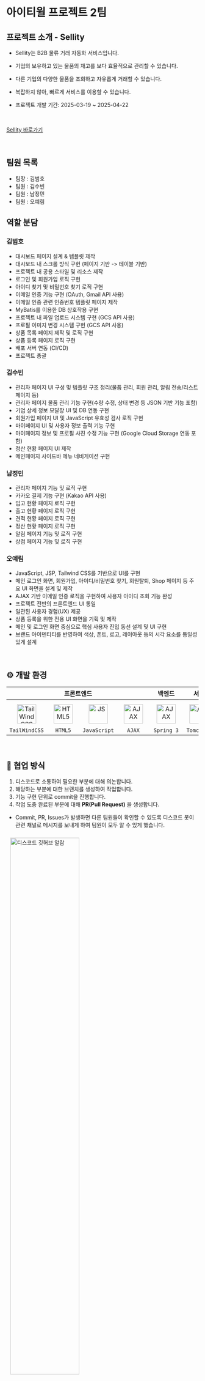 # 아이티윌 프로젝트 2팀

## 프로젝트 소개 - Sellity

- Sellity는 B2B 물류 거래 자동화 서비스입니다.
- 기업의 보유하고 있는 물품의 재고를 보다 효율적으로 관리할 수 있습니다.
- 다른 기업의 다양한 물품을 조회하고 자유롭게 거래할 수 있습니다.
- 복잡하지 않아, 빠르게 서비스를 이용할 수 있습니다.

- 프로젝트 개발 기간: 2025-03-19 ~ 2025-04-22

<br>

  [Sellity 바로가기](http://34.168.32.224:8080/web/main)

<br>

## 팀원 목록

- 팀장 : 김범호 
- 팀원 : 김수빈
- 팀원 : 남정민
- 팀원 : 오예림

## 역할 분담

### 김범호

- 대시보드 페이지 설계 & 템플릿 제작
- 대시보드 내 스크롤 방식 구현 (페이지 기반 -> 테이블 기반)
- 프로젝트 내 공용 스타일 및 리소스 제작
- 로그인 및 회원가입 로직 구현
- 아이디 찾기 및 비밀번호 찾기 로직 구현
- 이메일 인증 기능 구현 (OAuth, Gmail API 사용)
- 이메일 인증 관련 인증번호 템플릿 페이지 제작
- MyBatis를 이용한 DB 상호작용 구현
- 프로젝트 내 파일 업로드 시스템 구현 (GCS API 사용)
- 프로필 이미지 변경 시스템 구현 (GCS API 사용)
- 상품 목록 페이지 제작 및 로직 구현
- 상품 등록 페이지 로직 구현
- 배포 서버 연동 (CI/CD)
- 프로젝트 총괄

### 김수빈

- 관리자 페이지 UI 구성 및 템플릿 구조 정리(물품 관리, 회원 관리, 알림 전송/리스트 페이지 등)
- 관리자 페이지 물품 관리 기능 구현(수량 수정, 상태 변경 등 JSON 기반 기능 포함)
- 기업 상세 정보 모달창 UI 및 DB 연동 구현
- 회원가입 페이지 UI 및 JavaScript 유효성 검사 로직 구현
- 마이페이지 UI 및 사용자 정보 출력 기능 구현
- 마이페이지 정보 및 프로필 사진 수정 기능 구현 (Google Cloud Storage 연동 포함)
- 정산 현황 페이지 UI 제작
- 메인페이지 사이드바 메뉴 네비게이션 구현

### 남정민

- 관리자 페이지 기능 및 로직 구현
- 카카오 결제 기능 구현 (Kakao API 사용)
- 입고 현황 페이지 로직 구현
- 출고 현황 페이지 로직 구현
- 견적 현황 페이지 로직 구현
- 정산 현황 페이지 로직 구현
- 알림 페이지 기능 및 로직 구현
- 상점 페이지 기능 및 로직 구현

### 오예림

- JavaScript, JSP, Tailwind CSS를 기반으로 UI를 구현
- 메인 로그인 화면, 회원가입, 아이디/비밀번호 찾기, 회원탈퇴, Shop 페이지 등 주요 UI 화면을 설계 및 제작
- AJAX 기반 이메일 인증 로직을 구현하여 사용자 아이디 조회 기능 완성
- 프로젝트 전반의 프론트엔드 UI 통일
- 일관된 사용자 경험(UX) 제공
- 상품 등록을 위한 전용 UI 화면을 기획 및 제작
- 메인 및 로그인 화면 중심으로 핵심 사용자 진입 동선 설계 및 UI 구현
- 브랜드 아이덴티티를 반영하여 색상, 폰트, 로고, 레이아웃 등의 시각 요소를 통일성 있게 설계

<br>

## ⚙️ 개발 환경

<table>
      <thead align="center">
        <tr>
          <th colspan="4" style="text-align:center;"><span style="font-size:16px;">프론트엔드</span></th>
          <th style="text-align:center;"><span style="font-size:16px">백엔드</span></th>
          <th style="text-align:center;"><span style="font-size:16px">서버</span></th>
          <th colspan="2" style="text-align:center;"><span style="font-size:16px;">DB</span></th>
        </tr>
      </thead>
      <tbody>
        <tr>
          <td align="center" style="text-align:center;">
            <a href="https://reactjs.org/" target="_blank"><img style="margin: 10px" src="https://noticon-static.tammolo.com/dgggcrkxq/image/upload/v1657314490/noticon/ur8spzfcq4acw7ijp68v.png" alt="TailWindCSS" height="50" /></a>
            <br>
            <code>TailWindCSS</code>
          </td>
          <td align="center" style="text-align:center; margin: 0 auto;">
            <a href="https://styled-components.com/" target="_blank"><img style="margin: 10px" src="https://noticon-static.tammolo.com/dgggcrkxq/image/upload/v1566995514/noticon/jufppyr8htislboas4ve.png" alt="HTML5" height="50" /></a>
            <br>
            <code>HTML5</code>
          </td>
          <td align="center" style="text-align:center; margin: 0 auto;">
            <a href="https://styled-components.com/" target="_blank"><img style="margin: 10px" src="https://noticon-static.tammolo.com/dgggcrkxq/image/upload/v1629279836/noticon/qopgwljhqw2ezqxnfjpe.png" alt="JS" height="50" /></a>
            <br>
            <code>JavaScript</code>
          </td>
          <td align="center" style="text-align:center; margin: 0 auto;">
            <a href="https://styled-components.com/" target="_blank"><img style="margin: 10px" src="https://noticon-static.tammolo.com/dgggcrkxq/image/upload/v1623252802/noticon/dwhdor3qcwlynwmnqsxy.png" alt="AJAX" height="50" /></a>
            <br>
            <code>AJAX</code>
          </td>
          <td align="center" style="text-align:center; margin: 0 auto;">
            <a href="https://styled-components.com/" target="_blank"><img style="margin: 10px" src="https://noticon-static.tammolo.com/dgggcrkxq/image/upload/v1566778017/noticon/ytjm1rralodyhvuggrpu.png" alt="AJAX" height="50" /></a>
            <br>
            <code>Spring 3</code>
          </td>
          <td align="center" style="text-align:center; margin: 0 auto;">
            <a href="https://styled-components.com/" target="_blank"><img style="margin: 10px" src="https://noticon-static.tammolo.com/dgggcrkxq/image/upload/v1576681183/noticon/cytfygu8ycqcg2vm7tte.png" alt="서버" height="50" /></a>
            <br>
            <code>Tomcat 9</code>
          </td>
<td align="center" style="text-align:center; margin: 0 auto;">
            <a href="https://styled-components.com/" target="_blank"><img style="margin: 10px" src="https://noticon-static.tammolo.com/dgggcrkxq/image/upload/v1603423163/noticon/az0cvs28lm7gxoowlsva.png" alt="MySQL" height="50" /></a>
            <br>
            <code>MySQL</code>
          </td>
</table>

<br>

## 🤝 협업 방식</a>

1. 디스코드로 소통하여 필요한 부분에 대해 의논합니다.
2. 해당하는 부분에 대한 브랜치를 생성하여 작업합니다.
3. 기능 구현 단위로 commit을 진행합니다.
4. 작업 도중 완료된 부분에 대해 **PR(Pull Request)** 을 생성합니다.
- Commit, PR, Issues가 발생하면 다른 팀원들이 확인할 수 있도록 디스코드 봇이 관련 채널로 메시지를 보내게 하여 팀원이 모두 알 수 있게 했습니다.
<img style="margin: 10px" width=60% src="./images/discord.png" alt="디스코드 깃허브 알람"/>

5. 팀장이 해당 PR에 대해 확인하고 충돌이 나는 부분이 있는지, 없다면 dev 브랜치에 병합하여 작업을 반영합니다.
6. 작업이 끝난 부분에 대해 main 브랜치에 병합하여 외부 서버에서 정상 작동 유무를 확인합니다.
    

## 🔀 브랜치 전략

- 프로젝트 기간 동안 팀원들이 모두 각기 다른 작업을 진행하기 때문에 작업 별로 브랜치를 나누고 dev 브랜치에 병합한 뒤, 문제가 없는 부분에 대해서는 main 브랜치에 병합하도록 진행했습니다.

<br>

## 📐 컨벤션

팀원 간의 원활한 소통과 협업을 위해 프로젝트 내에서 사용할 컨벤션을 정의했습니다.

### [🔗 브랜치 컨벤션](https://github.com/nailedReact/bokgungom-market/wiki/%F0%9F%93%A8-%EC%BB%A4%EB%B0%8B-%EC%BB%A8%EB%B2%A4%EC%85%98)

- 브랜치 명을 본인 이니셜로 작성하여 어떤 작업중인지 알 수 없어, 프로젝트 내에 다음과 같은 컨벤션을 따르도록 했습니다.

    ```
        - 브랜치는 영어로 작성하며, dev_로 시작합니다.
        - 반드시 대략적인 기능을 포함하도록 했습니다. (dev_product)
        - 선택에 따라 브랜치 이름 마지막 부분에 본인 식별자를 했습니다. (dev_product_oyl)
    ```

<br>

### [🔗 코드 컨벤션]
- 프로젝트 내에서 사용할 코드 컨벤션을 정의했습니다.

    ```
        - 클래스명은 PascalCase, 메서드명은 camelCase으로 작성합니다.
        - 변수 및 상수는 반드시 의미가 있고, 의미를 알 수 있는 이름으로 작성합니다.
        - 연산자와 피연산자 사이에는 항상 1칸의 공백을 삽입합니다.
        - 메서드 호출 시, 매개변수 사이에는 항상 1칸의 공백을 삽입합니다.
        - 생성한 클래스, 메소드에는 주석으로 설명을 표시합니다.
        - Test 클래스일 경우, 클래스 이름은 반드시 마지막에 Test가 붙도록 작성합니다.
    ```

## 페이지 미리보기

<table width="100%">
<tr>
    <th colspan="1">메인 페이지</th>
</tr>

<tr align="center">
    <td valign="top" width="100%">
      <img style="margin: 10px" width=60% src="./images/main.png" alt="main"/>
    </td>
</tr>
</table>

<table>
  <tr>
    <th colspan="2">아이디 찾기 페이지</th>
  </tr>
  <tr style="text-align:center;">
    <td style="vertical-align:top; width:50%;">
      <img src="./images/find_id.png"
           alt="아이디 찾기"
           style="margin:10px; width:100%; height:auto;">
    </td>
    <td style="vertical-align:top; width:50%;">
      <img src="./images/finish_id.png"
           alt="아이디 찾기 - 결과"
           style="margin:10px; width:100%; height:auto;">
    </td>
  </tr>
</table>

<table>
  <tr>
    <th colspan="2">비밀번호 찾기 페이지</th>
  </tr>
  <tr style="text-align:center;">
    <td style="vertical-align:top; width:50%;">
      <img src="./images/find_pw2.png"
           alt="비밀번호 찾기"
           style="margin:10px; width:100%; height:auto;">
    </td>
    <td style="vertical-align:top; width:50%;">
      <img src="./images/finish_pw.png"
           alt="비밀번호 찾기 - 결과"
           style="margin:10px; width:100%; height:auto;">
    </td>
  </tr>
</table>

<table>
  <tr>
    <th colspan="1">회원가입 페이지</th>
  </tr>
  <tr style="text-align:center;">
    <td style="vertical-align:top; width:100%;">
      <img src="./images/signup.png"
           alt="회원가입"
           style="margin:10px; width:100%; height:auto;">
    </td>
  </tr>
</table>

<table>
  <tr>
    <th colspan="2">상품 목록/등록 페이지</th>
  </tr>
  <tr style="text-align:center;">
    <td style="vertical-align:top; width:50%;">
      <img src="./images/dashboard.png"
           alt="상품목록"
           style="margin:10px; width:100%; height:auto;">
    </td>
    <td style="vertical-align:top; width:50%;">
      <img src="./images/add_product.png"
           alt="상품등록"
           style="margin:10px; width:100%; height:auto;">
    </td>
  </tr>
</table>

<table>
  <tr>
    <th colspan="2">입고/출고 현황 페이지</th>
  </tr>
  <tr style="text-align:center;">
    <td style="vertical-align:top; width:50%;">
      <img src="./images/inbound.png"
           alt="입고 현황"
           style="margin:10px; width:100%; height:auto;">
    </td>
    <td style="vertical-align:top; width:50%;">
      <img src="./images/outbound.png"
           alt="출고 현황"
           style="margin:10px; width:100%; height:auto;">
    </td>
  </tr>
</table>

<table>
  <tr>
    <th colspan="3">견적/정산 현황, 결제 페이지</th>
  </tr>
  <tr style="text-align:center;">
    <td style="vertical-align:top; width:40%;">
      <img src="./images/estimates.png"
           alt="견적 현황"
           style="margin:10px; width:100%; height:auto;">
    </td>
    <td style="vertical-align:top; width:40%;">
      <img src="./images/settlementStatus.png"
           alt="정산 현황"
           style="margin:10px; width:100%; height:auto;">
    </td>
    <td style="vertical-align:top; width:20%;">
      <img src="./images/settle_kakao.png"
           alt="카카오결제"
           style="margin:10px; width:100%; height:auto;">
    </td>
  </tr>
</table>

<table>
  <tr>
    <th colspan="2">알림 페이지</th>
  </tr>
  <tr style="text-align:center;">
    <td style="vertical-align:top; width:50%;">
      <img src="./images/notfi.png"
           alt="알림"
           style="margin:10px; width:100%; height:auto;">
    </td>
    <td style="vertical-align:top; width:50%;">
      <img src="./images/notfi_detail.png"
           alt="알림 상세"
           style="margin:10px; width:100%; height:auto;">
    </td>
  </tr>
</table>

<table>
  <tr>
    <th colspan="2">상점 페이지</th>
  </tr>
  <tr style="text-align:center;">
    <td style="vertical-align:top; width:50%;">
      <img src="./images/shop.png"
           alt="상점"
           style="margin:10px; width:100%; height:auto;">
    </td>
    <td style="vertical-align:top; width:50%;">
      <img src="./images/shopdetail.png"
           alt="상점 상세"
           style="margin:10px; width:100%; height:auto;">
    </td>
  </tr>
</table>

<br>


